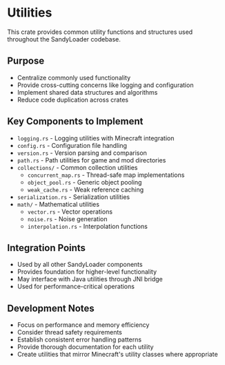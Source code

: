 # Utilities

This crate provides common utility functions and structures used throughout the SandyLoader codebase.

## Purpose

- Centralize commonly used functionality
- Provide cross-cutting concerns like logging and configuration
- Implement shared data structures and algorithms
- Reduce code duplication across crates

## Key Components to Implement

- `logging.rs` - Logging utilities with Minecraft integration
- `config.rs` - Configuration file handling
- `version.rs` - Version parsing and comparison
- `path.rs` - Path utilities for game and mod directories
- `collections/` - Common collection utilities
  - `concurrent_map.rs` - Thread-safe map implementations
  - `object_pool.rs` - Generic object pooling
  - `weak_cache.rs` - Weak reference caching
- `serialization.rs` - Serialization utilities
- `math/` - Mathematical utilities
  - `vector.rs` - Vector operations
  - `noise.rs` - Noise generation
  - `interpolation.rs` - Interpolation functions

## Integration Points

- Used by all other SandyLoader components
- Provides foundation for higher-level functionality
- May interface with Java utilities through JNI bridge
- Used for performance-critical operations

## Development Notes

- Focus on performance and memory efficiency
- Consider thread safety requirements
- Establish consistent error handling patterns
- Provide thorough documentation for each utility
- Create utilities that mirror Minecraft's utility classes where appropriate
